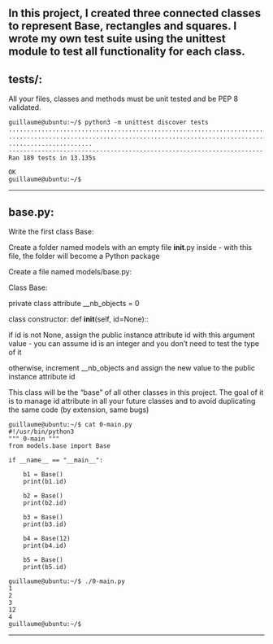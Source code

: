 ## In this project, I created three connected classes to represent Base, rectangles and squares. I wrote my own test suite using the unittest module to test all functionality for each class.


## tests/:

All your files, classes and methods must be unit tested and be PEP 8 validated.


	guillaume@ubuntu:~/$ python3 -m unittest discover tests
	...................................................................................
	...................................................................................
	.......................
	----------------------------------------------------------------------
	Ran 189 tests in 13.135s
	
	OK
	guillaume@ubuntu:~/$

-----------------------------------------------------------------------------------------------------------------------------------------------------


## base.py:

Write the first class Base:

Create a folder named models with an empty file __init__.py inside - with this file, the folder will become a Python package

Create a file named models/base.py:

Class Base:

private class attribute __nb_objects = 0

class constructor: def __init__(self, id=None)::

if id is not None, assign the public instance attribute id with this argument value - you can assume id is an integer and you don’t need to test the type of it

otherwise, increment __nb_objects and assign the new value to the public instance attribute id

This class will be the “base” of all other classes in this project. The goal of it is to manage id attribute in all your future classes and to avoid duplicating the same code (by extension, same bugs)


	guillaume@ubuntu:~/$ cat 0-main.py
	#!/usr/bin/python3
	""" 0-main """
	from models.base import Base
	
	if __name__ == "__main__":
	
	    b1 = Base()
	    print(b1.id)
	
	    b2 = Base()
	    print(b2.id)
	
	    b3 = Base()
	    print(b3.id)
	
	    b4 = Base(12)
	    print(b4.id)
	
	    b5 = Base()
	    print(b5.id)
	
	guillaume@ubuntu:~/$ ./0-main.py
	1
	2
	3
	12
	4
	guillaume@ubuntu:~/$ 

-----------------------------------------------------------------------------------------------------------------------------------------------------

